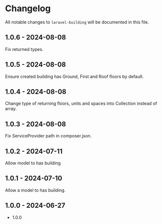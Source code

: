 # Changelog

All notable changes to `laravel-building` will be documented in this file.

## 1.0.6 - 2024-08-08

Fix returned types.

## 1.0.5 - 2024-08-08

Ensure created building has Ground, First and Roof floors by default.

## 1.0.4 - 2024-08-08

Change type of returning floors, units and spaces into Collection instead of array.

## 1.0.3 - 2024-08-08

Fix ServiceProvider path in composer.json.

## 1.0.2 - 2024-07-11

Allow model to has building

## 1.0.1 - 2024-07-10

Allow a model to has building.

## 1.0.0 - 2024-06-27

- 1.0.0
